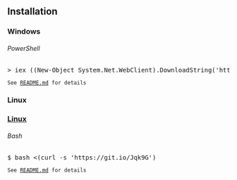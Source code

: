 <h2>Installation</h2>

<h3>Windows</h3>
<h6>PowerShell</h6>
<pre>> iex ((New-Object System.Net.WebClient).DownloadString('https://git.io/Jqk6z'))</pre>
<code>See <a href="https://github.com/cy6x/dotfiles/blob/main/Windows/README.md">README.md</a> for details</code>

<h3>Linux</h3>
<h3><a href="https://github.com/cy6x/dotfiles/blob/main/Linux/README.md">Linux</a></h3>
<h6>Bash</h6>
<pre>$ bash <(curl -s 'https://git.io/Jqk9G')</pre>
<code>See <a href="https://github.com/cy6x/dotfiles/blob/main/Linux/README.md">README.md</a> for details</code>
